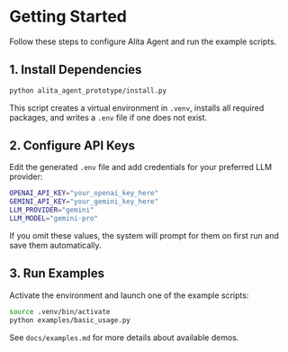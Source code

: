 # Getting Started

Follow these steps to configure Alita Agent and run the example scripts.

## 1. Install Dependencies

```bash
python alita_agent_prototype/install.py
```

This script creates a virtual environment in `.venv`, installs all required packages, and writes a `.env` file if one does not exist.

## 2. Configure API Keys

Edit the generated `.env` file and add credentials for your preferred LLM provider:

```bash
OPENAI_API_KEY="your_openai_key_here"
GEMINI_API_KEY="your_gemini_key_here"
LLM_PROVIDER="gemini"
LLM_MODEL="gemini-pro"
```

If you omit these values, the system will prompt for them on first run and save them automatically.

## 3. Run Examples

Activate the environment and launch one of the example scripts:

```bash
source .venv/bin/activate
python examples/basic_usage.py
```

See `docs/examples.md` for more details about available demos.
